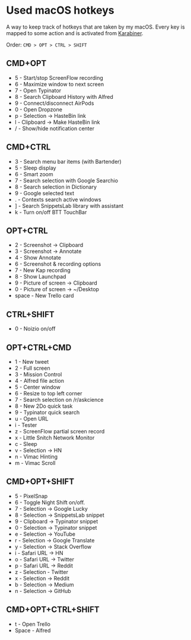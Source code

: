 # Used macOS hotkeys

A way to keep track of hotkeys that are taken by my macOS. Every key is mapped to some action and is activated from [Karabiner](../macOS/apps/karabiner/karabiner.md).

Order: `CMD > OPT > CTRL > SHIFT`

## CMD+OPT

- 5 - Start/stop ScreenFlow recording
- 6 - Maximize window to next screen
- 7 - Open Typinator
- 8 - Search Clipboard History with Alfred
- 9 - Connect/disconnect AirPods
- 0 - Open Dropzone
- p - Selection -> HasteBin link
- l - Clipboard -> Make HasteBin link
- / - Show/hide notification center

## CMD+CTRL

- 3 - Search menu bar items (with Bartender)
- 5 - Sleep display
- 6 - Smart zoom
- 7 - Search selection with Google Searchio
- 8 - Search selection in Dictionary
- 9 - Google selected text
- . - Contexts search active windows
- ] - Search SnippetsLab library with assistant
- k - Turn on/off BTT TouchBar

## OPT+CTRL

- 2 - Screenshot -> Clipboard
- 3 - Screenshot -> Annotate
- 4 - Show Annotate
- 6 - Screenshot & recording options
- 7 - New Kap recording
- 8 - Show Launchpad
- 9 - Picture of screen -> Clipboard
- 0 - Picture of screen -> ~/Desktop
- space - New Trello card

## CTRL+SHIFT

- 0 - Noizio on/off

## OPT+CTRL+CMD

- 1 - New tweet
- 2 - Full screen
- 3 - Mission Control
- 4 - Alfred file action
- 5 - Center window
- 6 - Resize to top left corner
- 7 - Search selection on /r/askcience
- 8 - New 2Do quick task
- 9 - Typinator quick search
- u - Open URL
- i - Tester
- z - ScreenFlow partial screen record
- x - Little Snitch Network Monitor
- c - Sleep
- v - Selection -> HN
- n - Vimac Hinting
- m - Vimac Scroll

## CMD+OPT+SHIFT

- 5 - PixelSnap
- 6 - Toggle Night Shift on/off.
- 7 - Selection -> Google Lucky
- 8 - Selection -> SnippetsLab snippet
- 9 - Clipboard -> Typinator snippet
- 0 - Selection -> Typinator snippet
- e - Selection -> YouTube
- r - Selection -> Google Translate
- y - Selection -> Stack Overflow
- i - Safari URL -> HN
- o - Safari URL -> Twitter
- p - Safari URL -> Reddit
- z - Selection - Twitter
- x - Selection -> Reddit
- b - Selection -> Medium
- n - Selection -> GitHub

## CMD+OPT+CTRL+SHIFT

- t - Open Trello
- Space - Alfred

